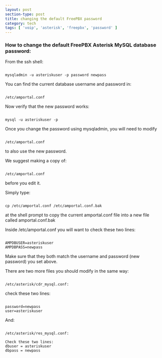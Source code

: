 ```yaml
---
layout: post
section-type: post
title: changing the default FreePBX password
category: tech
tags: [ 'voip', 'asterisk', 'freepbx', 'password' ]
---
```

### How to change the default FreePBX Asterisk MySQL database password:

From the ssh shell:
<pre><code data-trim class="yaml">
mysqladmin -u asteriskuser -p password newpass
</code></pre>
You can find the current database username and password in:
<pre><code data-trim class="yaml">
/etc/amportal.conf 
</code></pre>
Now verify that the new password works:
<pre><code data-trim class="yaml">
mysql -u asteriskuser -p
</code></pre>
Once you change the password using mysqladmin, you will need to modify
<pre><code data-trim class="yaml"> 
/etc/amportal.conf 
</code></pre>
to also use the new password.  

We suggest making a copy of:
<pre><code data-trim class="yaml">
/etc/amportal.conf 
</code></pre>
before you edit it.

Simply type:
<pre><code data-trim class="yaml">
cp /etc/amportal.conf /etc/amportal.conf.bak
</code></pre>
at the shell prompt to copy the current amportal.conf file into a new file called amportal.conf.bak

Inside /etc/amportal.conf you will want to check these two lines:
<pre><code data-trim class="yaml">
AMPDBUSER=asteriskuser
AMPDBPASS=newpass
</code></pre>
Make sure that they both match the username and password (new password) you set above.

There are two more files you should modify in the same way:
<pre><code data-trim class="yaml">
/etc/asterisk/cdr_mysql.conf:
</code></pre>
check these two lines:
<pre><code data-trim class="yaml">
password=newpass
user=asteriskuser
</code></pre>
And:
<pre><code data-trim class="yaml">
/etc/asterisk/res_mysql.conf:

Check these two lines:
dbuser = asteriskuser
dbpass = newpass
</code></pre>